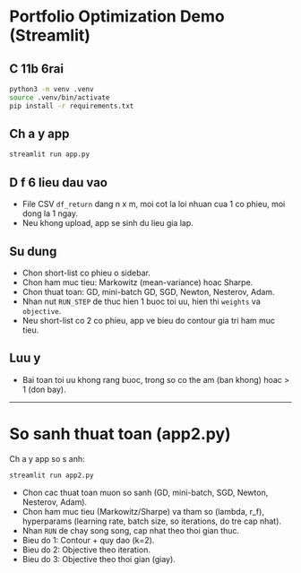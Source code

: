 # Portfolio Optimization Demo (Streamlit)

## C 11b 6rai

```bash
python3 -m venv .venv
source .venv/bin/activate
pip install -r requirements.txt
```

## Ch a y app

```bash
streamlit run app.py
```

## D f 6 lieu dau vao
- File CSV `df_return` dang n x m, moi cot la loi nhuan cua 1 co phieu, moi dong la 1 ngay.
- Neu khong upload, app se sinh du lieu gia lap.

## Su dung
- Chon short-list co phieu o sidebar.
- Chon ham muc tieu: Markowitz (mean-variance) hoac Sharpe.
- Chon thuat toan: GD, mini-batch GD, SGD, Newton, Nesterov, Adam.
- Nhan nut `RUN_STEP` de thuc hien 1 buoc toi uu, hien thi `weights` va `objective`.
- Neu short-list co 2 co phieu, app ve bieu do contour gia tri ham muc tieu.

## Luu y
- Bai toan toi uu khong rang buoc, trong so co the am (ban khong) hoac > 1 (don bay).

---

# So sanh thuat toan (app2.py)

Ch a y app so s anh:

```bash
streamlit run app2.py
```

- Chon cac thuat toan muon so sanh (GD, mini-batch, SGD, Newton, Nesterov, Adam).
- Chon ham muc tieu (Markowitz/Sharpe) va tham so (lambda, r_f), hyperparams (learning rate, batch size, so iterations, do tre cap nhat).
- Nhan `RUN` de chay song song, cap nhat theo thoi gian thuc.
- Bieu do 1: Contour + quy dao (k=2).
- Bieu do 2: Objective theo iteration.
- Bieu do 3: Objective theo thoi gian (giay).
